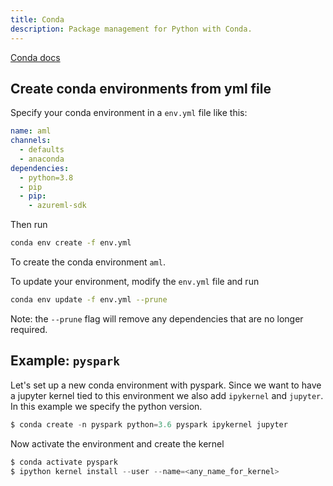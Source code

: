 ```yaml
---
title: Conda
description: Package management for Python with Conda.
---
```


[Conda docs](https://docs.conda.io/projects/conda/en/latest/user-guide/tasks/manage-environments.html)

## Create conda environments from yml file

Specify your conda environment in a `env.yml` file like this:

```yml
name: aml
channels:
  - defaults
  - anaconda
dependencies:
  - python=3.8
  - pip
  - pip:
    - azureml-sdk
```

Then run

```bash
conda env create -f env.yml
```

To create the conda environment `aml`.

To update your environment, modify the `env.yml` file and run

```bash
conda env update -f env.yml --prune
```

Note: the `--prune` flag will remove any dependencies that are no longer required.

## Example: `pyspark`

Let's set up a new conda environment with pyspark. Since we want to have a jupyter kernel tied to this environment we also add `ipykernel` and `jupyter`. In this example we specify the python version.

```python
$ conda create -n pyspark python=3.6 pyspark ipykernel jupyter
```

Now activate the environment and create the kernel

```python
$ conda activate pyspark
$ ipython kernel install --user --name=<any_name_for_kernel>
```